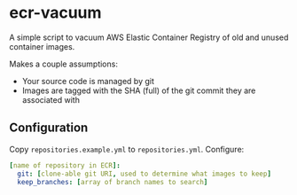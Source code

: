 # ecr-vacuum

A simple script to vacuum AWS Elastic Container Registry of old and unused
container images.

Makes a couple assumptions:

* Your source code is managed by git
* Images are tagged with the SHA (full) of the git commit they are associated with

## Configuration

Copy `repositories.example.yml` to `repositories.yml`. Configure:

```yaml
[name of repository in ECR]:
  git: [clone-able git URI, used to determine what images to keep]
  keep_branches: [array of branch names to search]
```
